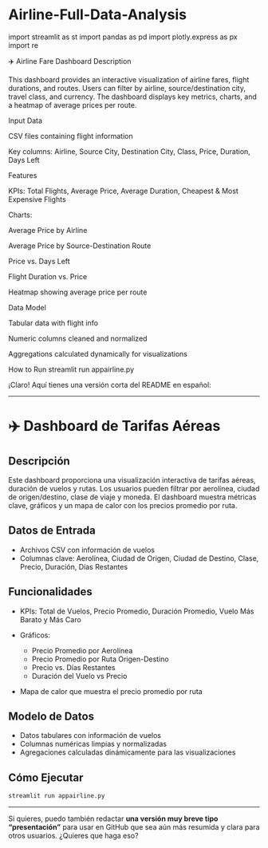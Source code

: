 # Airline-Full-Data-Analysis
import streamlit as st
import pandas as pd
import plotly.express as px
import re


✈️ Airline Fare Dashboard
Description

This dashboard provides an interactive visualization of airline fares, flight durations, and routes. Users can filter by airline, source/destination city, travel class, and currency. The dashboard displays key metrics, charts, and a heatmap of average prices per route.

Input Data

CSV files containing flight information

Key columns: Airline, Source City, Destination City, Class, Price, Duration, Days Left

Features

KPIs: Total Flights, Average Price, Average Duration, Cheapest & Most Expensive Flights

Charts:

Average Price by Airline

Average Price by Source-Destination Route

Price vs. Days Left

Flight Duration vs. Price

Heatmap showing average price per route

Data Model

Tabular data with flight info

Numeric columns cleaned and normalized

Aggregations calculated dynamically for visualizations

How to Run
streamlit run appairline.py


¡Claro! Aquí tienes una versión corta del README en español:

---

# ✈️ Dashboard de Tarifas Aéreas

## Descripción

Este dashboard proporciona una visualización interactiva de tarifas aéreas, duración de vuelos y rutas. Los usuarios pueden filtrar por aerolínea, ciudad de origen/destino, clase de viaje y moneda. El dashboard muestra métricas clave, gráficos y un mapa de calor con los precios promedio por ruta.

## Datos de Entrada

* Archivos CSV con información de vuelos
* Columnas clave: Aerolínea, Ciudad de Origen, Ciudad de Destino, Clase, Precio, Duración, Días Restantes

## Funcionalidades

* KPIs: Total de Vuelos, Precio Promedio, Duración Promedio, Vuelo Más Barato y Más Caro
* Gráficos:

  * Precio Promedio por Aerolínea
  * Precio Promedio por Ruta Origen-Destino
  * Precio vs. Días Restantes
  * Duración del Vuelo vs Precio
* Mapa de calor que muestra el precio promedio por ruta

## Modelo de Datos

* Datos tabulares con información de vuelos
* Columnas numéricas limpias y normalizadas
* Agregaciones calculadas dinámicamente para las visualizaciones

## Cómo Ejecutar

```bash
streamlit run appairline.py
```

---

Si quieres, puedo también redactar **una versión muy breve tipo “presentación”** para usar en GitHub que sea aún más resumida y clara para otros usuarios. ¿Quieres que haga eso?
